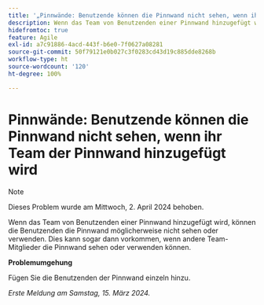 ```yaml
---
title: '„Pinnwände: Benutzende können die Pinnwand nicht sehen, wenn ihr Team der Pinnwand hinzugefügt wird“'
description: Wenn das Team von Benutzenden einer Pinnwand hinzugefügt wird, können die Benutzenden die Pinnwand möglicherweise nicht sehen oder verwenden. Dies kann sogar dann vorkommen, wenn andere Team-Mitglieder die Pinnwand sehen oder verwenden können. Eine Problemumgehung ist verfügbar.
hidefromtoc: true
feature: Agile
exl-id: a7c91886-4acd-443f-b6e0-7f0627a08281
source-git-commit: 50f79121e0b027c3f0283cd43d19c885dde8268b
workflow-type: ht
source-wordcount: '120'
ht-degree: 100%

---
```


# Pinnwände: Benutzende können die Pinnwand nicht sehen, wenn ihr Team der Pinnwand hinzugefügt wird

>[!NOTE]
>
>Dieses Problem wurde am Mittwoch, 2. April 2024 behoben.

Wenn das Team von Benutzenden einer Pinnwand hinzugefügt wird, können die Benutzenden die Pinnwand möglicherweise nicht sehen oder verwenden. Dies kann sogar dann vorkommen, wenn andere Team-Mitglieder die Pinnwand sehen oder verwenden können.

**Problemumgehung**

Fügen Sie die Benutzenden der Pinnwand einzeln hinzu.

_Erste Meldung am Samstag, 15. März 2024._
